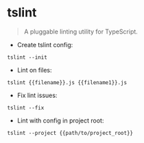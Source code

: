 # tslint

> A pluggable linting utility for TypeScript.

- Create tslint config:

`tslint --init`

- Lint on files:

`tslint {{filename}}.js {{filename1}}.js`

- Fix lint issues:

`tslint --fix`

- Lint with config in project root:

`tslint --project {{path/to/project_root}}`

